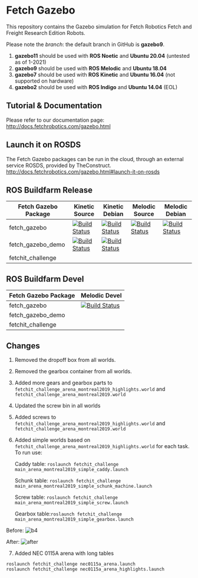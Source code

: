 # Fetch Gazebo

This repository contains the Gazebo simulation for Fetch Robotics Fetch and
Freight Research Edition Robots.

Please note the _branch_: the default branch in GitHub is **gazebo9**.
1. **gazebo11** should be used with **ROS Noetic** and **Ubuntu 20.04** (untested as of 1-2021)
2. **gazebo9** should be used with **ROS Melodic** and **Ubuntu 18.04**
3. **gazebo7** should be used with **ROS Kinetic** and **Ubuntu 16.04** (not supported on hardware)
4. **gazebo2** should be used with **ROS Indigo** and **Ubuntu 14.04** (EOL)

## Tutorial & Documentation

Please refer to our documentation page: http://docs.fetchrobotics.com/gazebo.html

## Launch it on ROSDS

The Fetch Gazebo packages can be run in the cloud, through an external service ROSDS, provided by TheConstruct.
http://docs.fetchrobotics.com/gazebo.html#launch-it-on-rosds

## ROS Buildfarm Release
 
Fetch Gazebo Package | Kinetic Source | Kinetic Debian | Melodic Source | Melodic Debian
-------------------- | -------------- | -------------- | -------------- | --------------
fetch_gazebo | [![Build Status](http://build.ros.org/buildStatus/icon?job=Ksrc_uX__fetch_gazebo__ubuntu_xenial__source)](http://build.ros.org/job/Ksrc_uX__fetch_gazebo__ubuntu_xenial__source/) | [![Build Status](http://build.ros.org/buildStatus/icon?job=Kbin_uX64__fetch_gazebo__ubuntu_xenial_amd64__binary)](http://build.ros.org/view/Kbin_uX64/job/Kbin_uX64__fetch_gazebo__ubuntu_xenial_amd64__binary/) | [![Build Status](http://build.ros.org/buildStatus/icon?job=Msrc_uB__fetch_gazebo__ubuntu_bionic__source)](http://build.ros.org/view/Mbin_uB64/job/Msrc_uB__fetch_gazebo__ubuntu_bionic__source/) | [![Build Status](http://build.ros.org/buildStatus/icon?job=Mbin_uB64__fetch_gazebo__ubuntu_bionic_amd64__binary)](http://build.ros.org/view/Mbin_uB64/job/Mbin_uB64__fetch_gazebo__ubuntu_bionic_amd64__binary/) |
fetch_gazebo_demo | [![Build Status](http://build.ros.org/buildStatus/icon?job=Ksrc_uX__fetch_gazebo_demo__ubuntu_xenial__source)](http://build.ros.org/job/Ksrc_uX__fetch_gazebo_demo__ubuntu_xenial__source/) | [![Build Status](http://build.ros.org/buildStatus/icon?job=Kbin_uX64__fetch_gazebo_demo__ubuntu_xenial_amd64__binary)](http://build.ros.org/job/Kbin_uX64__fetch_gazebo_demo__ubuntu_xenial_amd64__binary/) | | | | |
fetchit_challenge | | | | | | |

## ROS Buildfarm Devel

Fetch Gazebo Package | Melodic Devel
-------------------- | -------------
fetch_gazebo | [![Build Status](http://build.ros.org/buildStatus/icon?job=Mdev__fetch_gazebo__ubuntu_bionic_amd64)](http://build.ros.org/view/Mdev/job/Mdev__fetch_gazebo__ubuntu_bionic_amd64/)
fetch_gazebo_demo | | | |
fetchit_challenge | | | |

## Changes
1. Removed the dropoff box from all worlds.
2. Removed the gearbox container from all worlds.
3. Added more gears and gearbox parts to ``` fetchit_challenge_arena_montreal2019_highlights.world``` and ```fetchit_challenge_arena_montreal2019.world```
4. Updated the screw bin in all worlds
5. Added screws to ``` fetchit_challenge_arena_montreal2019_highlights.world``` and ```fetchit_challenge_arena_montreal2019.world```
6. Added simple worlds based on ``` fetchit_challenge_arena_montreal2019_highlights.world``` for each task.  
      To run use:

      Caddy table: `roslaunch fetchit_challenge main_arena_montreal2019_simple_caddy.launch`

      Schunk table: `roslaunch fetchit_challenge main_arena_montreal2019_simple_schunk_machine.launch`

      Screw table: `roslaunch fetchit_challenge main_arena_montreal2019_simple_screw.launch`

      Gearbox table:`roslaunch fetchit_challenge main_arena_montreal2019_simple_gearbox.launch`


Before:
![b4](https://user-images.githubusercontent.com/15792263/60300328-c1ac8400-98fc-11e9-857b-f016a7c77213.png)

After:
![after](https://user-images.githubusercontent.com/15792263/62237631-53495e80-b39f-11e9-9197-5f766de23f11.png)

7. Added NEC 0115A arena with long tables
```
roslaunch fetchit_challenge nec0115a_arena.launch
roslaunch fetchit_challenge nec0115a_arena_highlights.launch
```
